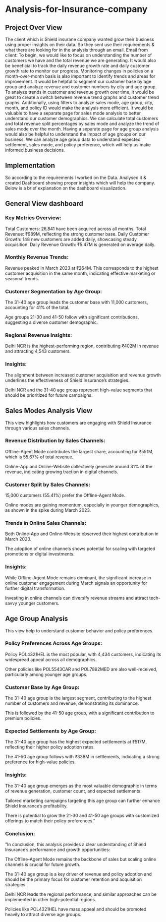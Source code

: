 # Analysis-for-Insurance-company

## Project Over View
The client which is Shield insurane company wanted grow their business using proper insights on their data. So they sent use their requirements & what there are
looking for in the analysis through an email.
Email from client:
To begin, we would like to focus on understanding the number of customers we have and the total revenue we are generating. It would also be beneficial to track the daily revenue growth rate and daily customer growth rate to monitor our progress. Monitoring changes in policies on a month-over-month basis is also important to identify trends and areas for improvement. It would be helpful to segment our customer base by age group and analyze revenue and customer numbers by city and age group. To analyze trends in customer and revenue growth over time, it would be great to create a switch between revenue trend graphs and customer trend graphs. Additionally, using filters to analyze sales mode, age group, city, month, and policy ID would make the analysis more efficient. It would be valuable to have a separate page for sales mode analysis to better understand our customer demographics. We can calculate total customers and total revenue split percentages by sales mode and analyze the trend of sales mode over the month. Having a separate page for age group analysis would also be helpful to understand the impact of age groups on our business. We can analyze age group data to understand expected settlement, sales mode, and policy preference, which will help us make informed business decisions.


## Implementation
So according to the requirements I worked on the Data. Analysed it & created Dashboard showing proper insights which will help the company. Below is a brief explanation on the dashboard visualization.

## General View dashboard

### Key Metrics Overview:
Total Customers: 26,841 have been acquired across all months.
Total Revenue: ₹989M, reflecting the strong customer base.
Daily Customer Growth: 148 new customers are added daily, showcasing steady acquisition.
Daily Revenue Growth: ₹5.47M is generated on average daily.

### Monthly Revenue Trends:
Revenue peaked in March 2023 at ₹264M. This corresponds to the highest customer acquisition in the same month, indicating effective marketing or seasonal trends.

### Customer Segmentation by Age Group:
The 31-40 age group leads the customer base with 11,000 customers, accounting for 41% of the total.

Age groups 21-30 and 41-50 follow with significant contributions, suggesting a diverse customer demographic.

### Regional Revenue Insights:
Delhi NCR is the highest-performing region, contributing ₹402M in revenue and attracting 4,543 customers.

### Insights:
The alignment between increased customer acquisition and revenue growth underlines the effectiveness of Shield Insurance’s strategies.

Delhi NCR and the 31-40 age group represent high-value segments that should be prioritized for future campaigns.

## Sales Modes Analysis View
This view highlights how customers are engaging with Shield Insurance through various sales channels.

### Revenue Distribution by Sales Channels:
Offline-Agent Mode contributes the largest share, accounting for ₹551M, which is 55.67% of total revenue.

Online-App and Online-Website collectively generate around 31% of the revenue, indicating growing traction in digital channels.

### Customer Split by Sales Channels:
15,000 customers (55.41%) prefer the Offline-Agent Mode.

Online modes are gaining momentum, especially in younger demographics, as shown in the spike during March 2023.

### Trends in Online Sales Channels:
Both Online-App and Online-Website observed their highest contribution in March 2023.

The adoption of online channels shows potential for scaling with targeted promotions or digital investments.

### Insights:
While Offline-Agent Mode remains dominant, the significant increase in online customer engagement during March signals an opportunity for further digital transformation.

Investing in online channels can diversify revenue streams and attract tech-savvy younger customers.

## Age Group Analysis
This view help to understand customer behavior and policy preferences.

### Policy Preferences Across Age Groups:
Policy POL4321HEL is the most popular, with 4,434 customers, indicating its widespread appeal across all demographics.

Other policies like POL5543CAR and POL7892MED are also well-received, particularly among younger age groups.

### Customer Base by Age Group:
The 31-40 age group is the largest segment, contributing to the highest number of customers and revenue, demonstrating its dominance.

This is followed by the 41-50 age group, with a significant contribution to premium policies.

### Expected Settlements by Age Group:
The 31-40 age group has the highest expected settlements at ₹517M, reflecting their higher policy adoption rates.

The 41-50 age group follows with ₹338M in settlements, indicating a strong preference for high-value policies.

### Insights:
The 31-40 age group emerges as the most valuable demographic in terms of revenue generation, customer count, and expected settlements.

Tailored marketing campaigns targeting this age group can further enhance Shield Insurance’s profitability.

There is potential to grow the 21-30 and 41-50 age groups with customized offerings to match their policy preferences."

### Conclusion:
"In conclusion, this analysis provides a clear understanding of Shield Insurance’s performance and growth opportunities:

The Offline-Agent Mode remains the backbone of sales but scaling online channels is crucial for future growth.

The 31-40 age group is a key driver of revenue and policy adoption and should be the primary focus for customer retention and acquisition strategies.

Delhi NCR leads the regional performance, and similar approaches can be implemented in other high-potential regions.

Policies like POL4321HEL have mass appeal and should be promoted heavily to attract diverse age groups.
